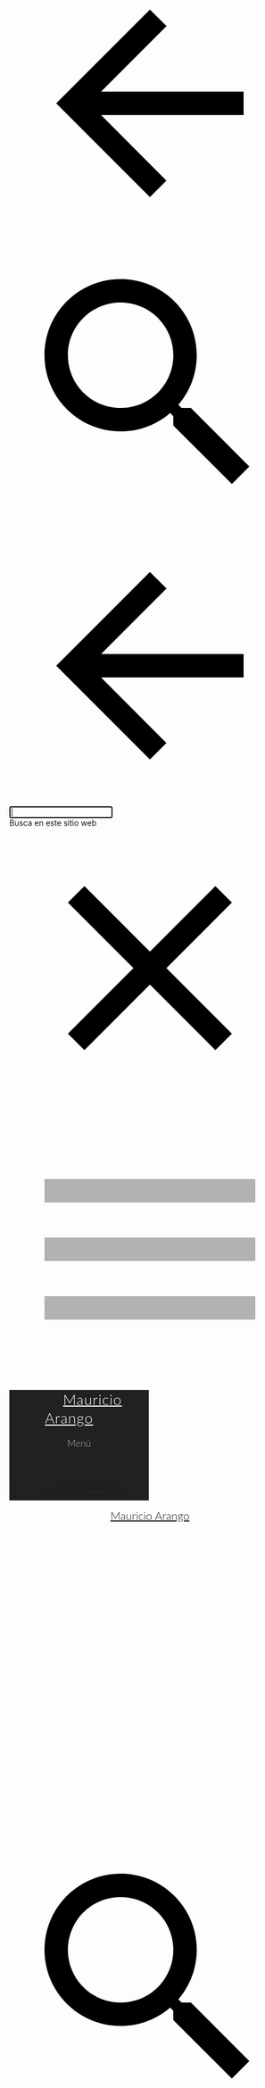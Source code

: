 
<!DOCTYPE html><html lang="es" itemscope itemtype="http://schema.org/WebPage"><head><script type="text/javascript" nonce="mgU7Pk3FhLc09R0fXzXyiA">var DOCS_timing={}; DOCS_timing['sl']=new Date().getTime();</script><script nonce="mgU7Pk3FhLc09R0fXzXyiA">function _DumpException(e) {throw e;}</script><script nonce="mgU7Pk3FhLc09R0fXzXyiA">_docs_flag_initialData={"docs-sup":"","docs-ecci":false,"docs-eea":false,"docs-idfmp":false,"docs-esi":false,"ilcm":{"eui":"AHKXmL3LprBkUs-OX38-8XblTeWvjaWduFBj2Nv79RtLKlAYPi-FyxHWN-NmIwvW2Rit7tNR53nf","je":1,"sstu":1562782000002000,"si":"CJTr4s_4quMCFUdRTwodQHICfQ","gsc":null,"ei":[14100049,5706657,14100925,14100854,14100031,14100858,14100064,5703839,14100946,14100538,14101066,14101022,14101002,14100043,14100894,14100982,14100646,14100810,14100170,14100246,14100990,14101026,14100558,5706601,14101050,14101014,5704729],"crc":0,"cvi":[]},"docs-ccdil":false,"docs-eil":true,"docs-eoi":false,"info_params":{"token":"AHL0AtIdKH0z_rM1QYFSI3JgXnvJ-NyK3g:1562781999946"},"docs-spfe":true,"docs-jern":"view"}; _docs_flag_cek= null ;</script><meta charset="UTF-8"><meta name="viewport" content="width=device-width, initial-scale=1, maximum-scale=1.0, user-scalable=no"/><meta http-equiv="X-UA-Compatible" content="IE=edge"/><link rel="icon" href="https://ssl.gstatic.com/atari/images/favicon_2.ico"/><meta property="og:type" content="website"/><meta property="og:title" content="Mauricio Arango"/><meta itemprop="url" property="og:url" content="https://sites.google.com/view/mauricioarango/p%C3%A1gina-principal"/><meta itemprop="thumbnailUrl" content="https://ssl.gstatic.com/atari/images/atari-logo.svg"/><meta itemprop="image" content="https://ssl.gstatic.com/atari/images/atari-logo.svg"/><link href="https://fonts.googleapis.com/css?family=Lato%3A300%2C300italic%2C400%2C400italic%2C700%2C700italic" rel="stylesheet" type="text/css"/><link href="https://fonts.googleapis.com/css?family=Google+Sans:400,500|Roboto:300,400,500,700|Source+Code+Pro:400,700" rel="stylesheet" type="text/css"><link rel="stylesheet" href="https://www.gstatic.com/_/atari/_/ss/k=atari.vw.4vYdoey1dJE.L.W.O/d=1/rs=AGEqA5ka9wHAGntQyOYLrPdfX2qGp2W1dA"/><title itemprop="name">Mauricio Arango</title><style jsname="ptDGoc" nonce="mgU7Pk3FhLc09R0fXzXyiA">.gk8rDe .zfr3Q{color: rgba(0,0,0,1);}.M63kCb{background-color: rgba(255,255,255,1);}.OUGEr{color: rgba(33,33,33,1);}.duRjpb .OUGEr{color: rgba(55,71,79,1);}.JYVBee .OUGEr{color: rgba(55,71,79,1);}.iwQgFb{background-color: rgba(0,0,0,0.150000006);}.ySLm4c{font-family: Lato, sans-serif;}.CbiMKe{background-color: rgba(50,50,50,1);}.qeLZfd .zfr3Q{color: rgba(33,33,33,1);}.qeLZfd .duRjpb{color: rgba(55,71,79,1);}.qeLZfd .JYVBee{color: rgba(55,71,79,1);}.qeLZfd .aw5Odc{color: rgba(71,92,102,1);}.qeLZfd .dhtgD:hover{color: rgba(90,112,122,1);}.qeLZfd .dhtgD:visited{color: rgba(71,92,102,1);}.qeLZfd .iwQgFb{background-color: rgba(0,0,0,0.150000006);}.qeLZfd .OUGEr{color: rgba(33,33,33,1);}.qeLZfd .duRjpb .OUGEr{color: rgba(55,71,79,1);}.qeLZfd .JYVBee .OUGEr{color: rgba(55,71,79,1);}.qeLZfd:before{background-color: rgba(242,242,242,1); display: block;}.lQAHbd .zfr3Q{color: rgba(255,255,255,1);}.lQAHbd .aw5Odc{color: rgba(255,255,255,1);}.lQAHbd .dhtgD:hover{color: rgba(255,255,255,0.6999999881);}.lQAHbd .dhtgD:visited{color: rgba(255,255,255,1);}.lQAHbd .iwQgFb{background-color: rgba(255,255,255,0.150000006);}.lQAHbd .OUGEr{color: rgba(255,255,255,1);}.lQAHbd .CbiMKe{background-color: rgba(255,255,255,1);}.lQAHbd:before{background-color: rgba(50,50,50,1); display: block;}.cJgDec .zfr3Q{color: rgba(255,255,255,1);}.cJgDec .zfr3Q .OUGEr{color: rgba(255,255,255,1);}.cJgDec .IFuOkc:before{background-color: rgba(33,33,33,1); opacity: 0; display: block;}.O13XJf{height: 340px; padding-bottom: 60px; padding-top: 60px;}.O13XJf .IFuOkc{background-color: rgba(55,71,79,1); background-image: url(https://ssl.gstatic.com/atari/images/simple-header-blended-small.png);}.O13XJf .IFuOkc:before{background-color: rgba(33,33,33,1); opacity: 0.4; display: block;}.O13XJf .zfr3Q{color: rgba(255,255,255,1);}.tpmmCb .zfr3Q{color: rgba(33,33,33,1);}.tpmmCb .zfr3Q .OUGEr{color: rgba(33,33,33,1);}.tpmmCb .IFuOkc:before{background-color: rgba(255,255,255,1); display: block;}.tpmmCb .Wew9ke{fill: rgba(33,33,33,1);}.aw5Odc{color: rgba(71,92,102,1);}.dhtgD:hover{color: rgba(90,112,122,1);}.dhtgD:active{color: rgba(90,112,122,1);}.dhtgD:visited{color: rgba(71,92,102,1);}.Hnbbrb{color: rgba(178,178,178,1); font-family: Lato, sans-serif; font-size: 17px; font-weight: 300; padding-bottom: 40px; padding-top: 17px;}.Zjiec{color: rgba(255,255,255,1); font-family: Lato, sans-serif; font-size: 26px; font-weight: 300; letter-spacing: 1px; line-height: 1.3; padding-bottom: 62.5px; padding-left: 48px; padding-right: 36px; padding-top: 11.5px;}.XMyrgf{margin-top: 0px; margin-left: 48px; margin-bottom: 24px; margin-right: 24px;}.TlfmSc{color: rgba(255,255,255,1); font-family: Lato, sans-serif; font-size: 20px; font-weight: 300; line-height: 1.333;}.Mz8gvb{color: rgba(255,255,255,1);}.zDUgLc{background-color: rgba(33,33,33,1);}.QTKDff.chg4Jd:focus{background-color: rgba(255,255,255,0.1199999973);}.YTv4We{color: rgba(178,178,178,1);}.YTv4We:hover:before{background-color: rgba(255,255,255,0.1199999973); display: block;}.YTv4We.chg4Jd:focus:before{border-color: rgba(255,255,255,0.3600000143); display: block;}.eWDljc{background-color: rgba(33,33,33,1);}.eWDljc .hDrhEe{padding-left: 8px;}.ZXW7w{color: rgba(255,255,255,1); opacity: 0.26;}.PsKE7e{color: rgba(255,255,255,1); font-family: Lato, sans-serif; font-size: 16px; font-weight: 300;}.lhZOrc{color: rgba(125,182,177,1);}.hDrhEe:hover{color: rgba(125,182,177,1);}.M9vuGd{color: rgba(125,182,177,1); font-weight: 400;}.jgXgSe:hover{color: rgba(125,182,177,1);}.j10yRb:hover{color: rgba(125,182,177,1);}.j10yRb.chg4Jd:focus:before{border-color: rgba(255,255,255,0.3600000143); display: block;}.iWs3gf{color: rgba(255,255,255,1);}.wgxiMe{background-color: rgba(33,33,33,1);}.fOU46b .TlfmSc{color: rgba(255,255,255,1);}.fOU46b .KJll8d{background-color: rgba(255,255,255,1);}.fOU46b .Mz8gvb{color: rgba(255,255,255,1);}.fOU46b .Mz8gvb.chg4Jd:focus:before{border-color: rgba(255,255,255,1); display: block;}.fOU46b .qV4dIc{color: rgba(255,255,255,0.8700000048);}.fOU46b .jgXgSe:hover{color: rgba(255,255,255,1);}.fOU46b .M9vuGd{color: rgba(255,255,255,1);}.fOU46b .iWs3gf{color: rgba(255,255,255,0.8700000048);}.fOU46b .G8QRnc .Mz8gvb{color: rgba(0,0,0,0.8000000119);}.fOU46b .G8QRnc .Mz8gvb.chg4Jd:focus:before{border-color: rgba(0,0,0,0.8000000119); display: block;}.fOU46b .G8QRnc .ZXW7w{color: rgba(0,0,0,0.8000000119);}.fOU46b .G8QRnc .TlfmSc{color: rgba(0,0,0,0.8000000119);}.fOU46b .G8QRnc .KJll8d{background-color: rgba(0,0,0,0.8000000119);}.fOU46b .G8QRnc .qV4dIc{color: rgba(0,0,0,0.6399999857);}.fOU46b .G8QRnc .jgXgSe:hover{color: rgba(0,0,0,0.8199999928);}.fOU46b .G8QRnc .M9vuGd{color: rgba(0,0,0,0.8199999928);}.fOU46b .G8QRnc .iWs3gf{color: rgba(0,0,0,0.6399999857);}.fOU46b .aCIEDd .qV4dIc{color: rgba(33,33,33,1);}.fOU46b .aCIEDd .TlfmSc{color: rgba(33,33,33,1);}.fOU46b .aCIEDd .KJll8d{background-color: rgba(33,33,33,1);}.fOU46b .aCIEDd .ZXW7w{color: rgba(33,33,33,1);}.fOU46b .aCIEDd .jgXgSe:hover{color: rgba(33,33,33,1); opacity: 0.82;}.fOU46b .aCIEDd .Mz8gvb{color: rgba(33,33,33,1);}.fOU46b .aCIEDd .iWs3gf{color: rgba(33,33,33,1);}.fOU46b .a3ETed .qV4dIc{color: rgba(255,255,255,1);}.fOU46b .a3ETed .TlfmSc{color: rgba(255,255,255,1);}.fOU46b .a3ETed .KJll8d{background-color: rgba(255,255,255,1);}.fOU46b .a3ETed .ZXW7w{color: rgba(255,255,255,1);}.fOU46b .a3ETed .jgXgSe:hover{color: rgba(255,255,255,1); opacity: 0.82;}.fOU46b .a3ETed .Mz8gvb{color: rgba(255,255,255,1);}.fOU46b .a3ETed .iWs3gf{color: rgba(255,255,255,1);}@media only screen and (min-width: 1280px){.XeSM4.b2Iqye.fOU46b .LBrwzc .iWs3gf{color: rgba(255,255,255,0.8700000048);}}@media only screen and (min-width: 1280px){.KuNac.b2Iqye.fOU46b .iWs3gf{color: rgba(0,0,0,0.6399999857);}}.fOU46b .zDUgLc{opacity: 0;}.LBrwzc .ZXW7w{color: rgba(0,0,0,1);}.LBrwzc .KJll8d{background-color: rgba(0,0,0,1);}.GBy4H .ZXW7w{color: rgba(255,255,255,1);}.GBy4H .KJll8d{background-color: rgba(255,255,255,1);}.eBSUbc{background-color: rgba(33,33,33,1); color: rgba(0,188,212,0.6999999881);}.BFDQOb:hover{color: rgba(125,182,177,1);}.ImnMyf{background-color: rgba(255,255,255,1); color: rgba(33,33,33,1);}.Vs12Bd{background-color: rgba(242,242,242,1); color: rgba(33,33,33,1);}.S5d9Rd{background-color: rgba(50,50,50,1); color: rgba(255,255,255,1);}.zfr3Q{color: rgba(33,33,33,1); font-family: Lato, sans-serif; font-size: 15px; font-weight: 400; line-height: 1.6667; margin-top: 12px;}.duRjpb{color: rgba(55,71,79,1); font-family: Lato, sans-serif; font-size: 45px; font-weight: 300; letter-spacing: 0.5px; line-height: 1.2; margin-top: 30px;}.JYVBee{color: rgba(55,71,79,1); font-family: Lato, sans-serif; font-size: 25px; font-weight: 400; line-height: 1.4; margin-top: 20px;}.OmQG5e{font-family: Lato, sans-serif; font-size: 20px; font-style: normal; font-weight: 400; line-height: 1.25; margin-top: 16px;}.n8H08c{margin-top: 8px;}.TYR86d{margin-bottom: 6px; margin-top: 6px;}.A3Upc{font-size: 12px; line-height: 1.13; margin-top: 12px;}.LB7kq .duRjpb{font-size: 85px; letter-spacing: 2px; line-height: 1; margin-top: 40px;}.LB7kq .JYVBee{font-size: 34px; font-weight: 300; line-height: 1.1; margin-top: 25px;}@media only screen and (max-width: 479px){.LB7kq .duRjpb{font-size: 54px;}}@media only screen and (min-width: 480px) and (max-width: 767px){.LB7kq .duRjpb{font-size: 71px;}}@media only screen and (max-width: 479px){.LB7kq .JYVBee{font-size: 25px;}}@media only screen and (min-width: 480px) and (max-width: 767px){.LB7kq .JYVBee{font-size: 30px;}}.O13XJf{height: 340px; padding-bottom: 60px; padding-top: 60px;}@media only screen and (min-width: 480px) and (max-width: 767px){.O13XJf{height: 280px; padding-bottom: 40px; padding-top: 40px;}}@media only screen and (max-width: 479px){.O13XJf{height: 250px; padding-bottom: 30px; padding-top: 30px;}}.SBrW1{height: 520px;}@media only screen and (min-width: 480px) and (max-width: 767px){.SBrW1{height: 520px;}}@media only screen and (max-width: 479px){.SBrW1{height: 400px;}}.WVklg{height: 100vh;}.Wew9ke{fill: rgba(255,255,255,1);}.gk8rDe{height: 180px; padding-bottom: 32px; padding-top: 60px;}.gk8rDe .duRjpb{color: rgba(55,71,79,1); font-size: 60px; line-height: 1.1;}.gk8rDe .JYVBee{color: rgba(55,71,79,1); font-size: 36px; line-height: 1.35; margin-top: 15px;}@media only screen and (max-width: 479px){.gk8rDe .duRjpb{font-size: 40px;}}@media only screen and (min-width: 480px) and (max-width: 767px){.gk8rDe .duRjpb{font-size: 51px;}}@media only screen and (max-width: 479px){.gk8rDe .JYVBee{font-size: 27px;}}@media only screen and (min-width: 480px) and (max-width: 767px){.gk8rDe .JYVBee{font-size: 32px;}}@media only screen and (min-width: 480px) and (max-width: 767px){.gk8rDe{padding-top: 45px;}}@media only screen and (max-width: 479px){.gk8rDe{padding-bottom: 0px; padding-top: 30px;}}.dhtgD{text-decoration: underline;}.JzO0Vc{background-color: rgba(33,33,33,1); font-family: Lato, sans-serif; width: 250px;}@media only screen and (min-width: 1280px){.JzO0Vc{padding-top: 48.5px;}}.Zjiec{font-family: Lato, sans-serif; font-size: 26px; font-weight: 300; letter-spacing: 1px; line-height: 1.3; padding-bottom: 62.5px; padding-left: 48px; padding-right: 36px; padding-top: 11.5px;}.TlfmSc{font-family: Lato, sans-serif; font-size: 20px; font-weight: 300; line-height: 1.333;}.PsKE7e{font-family: Lato, sans-serif; font-size: 16px;}.IKA38e{line-height: 1.21;}.hDrhEe{padding-bottom: 11.5px; padding-top: 11.5px;}.zDUgLc{opacity: 1;}.LBrwzc .TlfmSc{color: rgba(0,0,0,0.8000000119);}.LBrwzc .Hnbbrb{color: rgba(0,0,0,0.6399999857);}.LBrwzc .YTv4We{color: rgba(0,0,0,0.6399999857);}.LBrwzc .YTv4We.chg4Jd:focus:before{border-color: rgba(0,0,0,0.6399999857); display: block;}.LBrwzc .Mz8gvb{color: rgba(0,0,0,0.6399999857);}.LBrwzc .iWs3gf{color: rgba(0,0,0,0.6399999857);}.LBrwzc .wgxiMe{background-color: rgba(255,255,255,1);}.LBrwzc .qV4dIc{color: rgba(0,0,0,0.6399999857);}.LBrwzc .M9vuGd{color: rgba(0,0,0,0.8000000119);}.LBrwzc .Zjiec{color: rgba(0,0,0,0.8000000119);}.LBrwzc .IKA38e{color: rgba(0,0,0,0.6399999857);}.LBrwzc .lhZOrc.IKA38e{color: rgba(0,0,0,0.8000000119);}.LBrwzc .j10yRb:hover{color: rgba(0,0,0,0.8000000119);}.LBrwzc .eBSUbc{color: rgba(0,0,0,0.8000000119);}.LBrwzc .hDrhEe:hover{color: rgba(0,0,0,0.8000000119);}.LBrwzc .jgXgSe:hover{color: rgba(0,0,0,0.8000000119);}.LBrwzc .M9vuGd:hover{color: rgba(0,0,0,0.8000000119);}.LBrwzc .zDUgLc{border-bottom-color: rgba(204,204,204,1); border-bottom-width: 1px; border-bottom-style: solid;}.fOU46b .LBrwzc .M9vuGd{color: rgba(0,0,0,0.8000000119);}.fOU46b .LBrwzc .jgXgSe:hover{color: rgba(0,0,0,0.8000000119);}.fOU46b .LBrwzc .zDUgLc{opacity: 1; border-bottom-style: none;}.fOU46b .LBrwzc .iWs3gf{color: rgba(0,0,0,0.6399999857);}.fOU46b .GBy4H .M9vuGd{color: rgba(255,255,255,1);}.fOU46b .GBy4H .jgXgSe:hover{color: rgba(255,255,255,1);}.fOU46b .GBy4H .zDUgLc{opacity: 1;}.fOU46b .GBy4H .iWs3gf{color: rgba(255,255,255,0.8700000048);}.XeSM4.G9Qloe.fOU46b .LBrwzc .iWs3gf{color: rgba(0,0,0,0.6399999857);}.GBy4H .lhZOrc.IKA38e{color: rgba(255,255,255,1);}.GBy4H .eBSUbc{color: rgba(255,255,255,0.8700000048);}.GBy4H .hDrhEe:hover{color: rgba(255,255,255,1);}.GBy4H .j10yRb:hover{color: rgba(255,255,255,1);}.GBy4H .YTv4We{color: rgba(255,255,255,1);}.GBy4H .YTv4We.chg4Jd:focus:before{border-color: rgba(255,255,255,1); display: block;}.GBy4H .iWs3gf{color: rgba(255,255,255,0.8700000048);}.GBy4H .jgXgSe:hover{color: rgba(255,255,255,1);}.GBy4H .jgXgSe:hover{color: rgba(255,255,255,1);}.GBy4H .M9vuGd{color: rgba(255,255,255,1);}.GBy4H .M9vuGd:hover{color: rgba(255,255,255,1);}.QcmuFb{padding-left: 20px;}.vDPrib{padding-left: 40px;}.TBDXjd{padding-left: 60px;}.bYeK8e{padding-left: 80px;}.CuqSDe{padding-left: 100px;}.Havqpe{padding-left: 120px;}.JvDrRe{padding-left: 140px;}.o5lrIf{padding-left: 160px;}.yOJW7c{padding-left: 180px;}.rB8cye{padding-left: 200px;}.RuayVd{padding-right: 20px;}.YzcKX{padding-right: 40px;}.reTV0b{padding-right: 60px;}.vSYeUc{padding-right: 80px;}.PxtZIe{padding-right: 100px;}.ahQMed{padding-right: 120px;}.rzhcXb{padding-right: 140px;}.PBhj0b{padding-right: 160px;}.TlN46c{padding-right: 180px;}.GEdNnc{padding-right: 200px;}.TMjjoe{font-family: Lato, sans-serif; font-size: 12px; line-height: 1.2; margin-top: 0px;}.QmpIrf{background-color: rgba(50,50,50,1); border-color: rgba(255,255,255,1); color: rgba(255,255,255,1); font-family: Lato, sans-serif;}.lQAHbd .QmpIrf{background-color: rgba(255,255,255,1); border-color: rgba(55,71,79,1); color: rgba(55,71,79,1); font-family: Lato, sans-serif;}.cJgDec .QmpIrf{background-color: rgba(255,255,255,1); border-color: rgba(55,71,79,1); color: rgba(55,71,79,1); font-family: Lato, sans-serif;}.tpmmCb .QmpIrf{background-color: rgba(255,255,255,1); border-color: rgba(55,71,79,1); color: rgba(55,71,79,1); font-family: Lato, sans-serif;}.gk8rDe .QmpIrf{background-color: rgba(50,50,50,1); border-color: rgba(255,255,255,1); color: rgba(255,255,255,1); font-family: Lato, sans-serif;}.O13XJf .QmpIrf{background-color: rgba(255,255,255,1); border-color: rgba(55,71,79,1); color: rgba(55,71,79,1); font-family: Lato, sans-serif;}@media only screen and (min-width: 1280px){.yxgWrb{margin-left: 250px;}}.TYR86d>.n8H08c{margin-top: 6px;}@media only screen and (max-width: 479px){.Hnbbrb{font-size: 16px;}}@media only screen and (min-width: 480px) and (max-width: 767px){.Hnbbrb{font-size: 17px;}}@media only screen and (max-width: 479px){.Zjiec{font-size: 21px;}}@media only screen and (min-width: 480px) and (max-width: 767px){.Zjiec{font-size: 24px;}}@media only screen and (max-width: 479px){.TlfmSc{font-size: 18px;}}@media only screen and (min-width: 480px) and (max-width: 767px){.TlfmSc{font-size: 19px;}}@media only screen and (max-width: 479px){.PsKE7e{font-size: 16px;}}@media only screen and (min-width: 480px) and (max-width: 767px){.PsKE7e{font-size: 16px;}}@media only screen and (max-width: 479px){.duRjpb{font-size: 32px;}}@media only screen and (min-width: 480px) and (max-width: 767px){.duRjpb{font-size: 39px;}}@media only screen and (max-width: 479px){.JYVBee{font-size: 21px;}}@media only screen and (min-width: 480px) and (max-width: 767px){.JYVBee{font-size: 23px;}}@media only screen and (max-width: 479px){.OmQG5e{font-size: 18px;}}@media only screen and (min-width: 480px) and (max-width: 767px){.OmQG5e{font-size: 19px;}}@media only screen and (max-width: 479px){.A3Upc{font-size: 12px;}}@media only screen and (min-width: 480px) and (max-width: 767px){.A3Upc{font-size: 12px;}}@media only screen and (max-width: 479px){.Zjiec{font-size: 21px;}}@media only screen and (min-width: 480px) and (max-width: 767px){.Zjiec{font-size: 24px;}}@media only screen and (max-width: 479px){.TlfmSc{font-size: 18px;}}@media only screen and (min-width: 480px) and (max-width: 767px){.TlfmSc{font-size: 19px;}}@media only screen and (max-width: 479px){.PsKE7e{font-size: 16px;}}@media only screen and (min-width: 480px) and (max-width: 767px){.PsKE7e{font-size: 16px;}}@media only screen and (max-width: 479px){.TMjjoe{font-size: 12px;}}@media only screen and (min-width: 480px) and (max-width: 767px){.TMjjoe{font-size: 12px;}}section[id="h.p_Md2WlMXIzYEY"] .IFuOkc:before{opacity: 0.5;}</style><script type="text/javascript" nonce="mgU7Pk3FhLc09R0fXzXyiA">_at_config = [null,null,"897606708560-a63d8ia0t9dhtpdt4i3djab2m42see7o.apps.googleusercontent.com",null,null,"v2",null,null,null,null,null,null,"0","https://content.googleapis.com","SITES_%s",null,null,null,0,null,0,null,null,"https://accounts.google.com/ServiceLogin?passive\u003d1209600\u0026continue\u003dhttps://sites.google.com/view/mauricioarango/p%25C3%25A1gina-principal\u0026followup\u003dhttps://sites.google.com/view/mauricioarango/p%25C3%25A1gina-principal",["AHKXmL3LprBkUs-OX38-8XblTeWvjaWduFBj2Nv79RtLKlAYPi-FyxHWN-NmIwvW2Rit7tNR53nf",1,"CJTr4s_4quMCFUdRTwodQHICfQ",1562782000002000,[14100049,5706657,14100925,14100854,14100031,14100858,14100064,5703839,14100946,14100538,14101066,14101022,14101002,14100043,14100894,14100982,14100646,14100810,14100170,14100246,14100990,14101026,14100558,5706601,14101050,14101014,5704729]
]
,"AHL0AtIdKH0z_rM1QYFSI3JgXnvJ-NyK3g:1562781999946","117214749404626654331",null,null,0,null,null,null,null,null,"atari_2019.27-Tue-0400_RC01",null,null,null,"https://drive.google.com",null,null,null,null,null,null,1,1,null,0,1,null,null,null,null,null,null,null,null,null,null,null,null,1,null,null,null,null,null,null,null,null,null,null,null,null,null,null,null,null,null,null,null,null,null,null,null,null,null,null,null,null,null,null,null,null,0,"v2internal","https://docs.google.com",null,null,null,null,null,null,"https://sites.google.com/new/?authuser\u003d0",null,null,null,null,null,0,null,null,null,null,null,null,null,null,null,null,null,null,null,null,null,null,null,null,null,null,null,1,"",null,null,"/_/sharing/share",null,null,null,null,null,null,null,null,null,5,null,null,"https://accounts.google.com/o/oauth2/auth","https://accounts.google.com/o/oauth2/postmessageRelay",0,null,null,null,78,"https://sites.google.com/new/?authuser\u003d0\u0026usp\u003dviewer_footer\u0026authuser\u003d0",1,null,null,null,0,null,null,null,null,"Chrome",75,null,null,null,null,null,[]
,null,null,null,null,null,null,null,null,null,null,null,1,null,null,null,null,null,0,null,null,null,null,null,null,0,null,null,null,null,0,null,null,null,null,null,null,"https://www.gstatic.com/atari/embeds/913211048dfa67f4be7864f4505a4b63/intermediate-frame-minified.html",0,null,"v2beta",null,null,null,null,null,null,4,"https://accounts.google.com/o/oauth2/iframe",null,null,null,null,null,null,"https://864427080-atari-embeds.googleusercontent.com/embeds/16cb204cf3a9d4d223a0a3fd8b0eec5d/inner-frame-minified.html",null,null,null,null,null,null,null,null,null,null,null,null,null,null,null,null,null,null,null,null,null,null,null,null,null,null,null,null,null,null,null,null,null,null,null,null,null,null,null,null,null,null,null,null,null,null,null,null,null,null,null,null,null,null,null,null,null,null,null,null,1562782000015,null,null,null,null,null,0,null,null,null,null,null,null,null,null,null,null,null,null,null,"256369985",null,0,null,1000,null,"https://sites.google.com/view/mauricioarango/p%C3%A1gina-principal",null,null,null,null,null,0,null,1,null,null,null,"https://ssl.gstatic.com/docs/common/cleardot.gif",null,null,0,null,null,null,1,null,null,0,null,null,0,1,1,null,0,0,1,0,null,1,0,1,0,0,null,null,1,0,0,"",null,0,0,0,0,0,0,0,0]
; window.globals = {"enableAnalytics":true,"webPropertyId":"","showDebug":false,"hashedSiteId":"0cb85f0192d5f980f50c5a2736c472d68a173b97799733462bb1dc9902141139","normalizedPath":"view/mauricioarango/página-principal","pageTitle":"Página principal"}; function gapiLoaded() {if (globals.gapiLoaded == undefined) {globals.gapiLoaded = true;} else {globals.gapiLoaded();}}window.messages = []; window.addEventListener && window.addEventListener('message', function(e) {if (window.messages && e.data && e.data.magic == 'SHIC') {window.messages.push(e);}});</script><script src="https://apis.google.com/js/client.js?onload=gapiLoaded" nonce="mgU7Pk3FhLc09R0fXzXyiA"></script><script type="text/javascript" nonce="mgU7Pk3FhLc09R0fXzXyiA">(function(){var b=function(){this.c=""};b.prototype.toString=function(){return"SafeScript{"+this.c+"}"};b.prototype.a=function(a){this.c=a};(new b).a("");var c=function(){this.g=""};c.prototype.toString=function(){return"SafeStyle{"+this.g+"}"};c.prototype.a=function(a){this.g=a};(new c).a("");var d=function(){this.f=""};d.prototype.toString=function(){return"SafeStyleSheet{"+this.f+"}"};d.prototype.a=function(a){this.f=a};(new d).a("");var e=function(){this.b=""};e.prototype.toString=function(){return"SafeHtml{"+this.b+"}"};e.prototype.a=function(a){this.b=a};(new e).a("<!DOCTYPE html>");(new e).a("");(new e).a("<br>");/*
 Copyright (c) Microsoft Corporation. All rights reserved.
 Licensed under the Apache License, Version 2.0 (the "License"); you may not use
 this file except in compliance with the License. You may obtain a copy of the
 License at http://www.apache.org/licenses/LICENSE-2.0

 THIS CODE IS PROVIDED ON AN *AS IS* BASIS, WITHOUT WARRANTIES OR CONDITIONS OF ANY
 KIND, EITHER EXPRESS OR IMPLIED, INCLUDING WITHOUT LIMITATION ANY IMPLIED
 WARRANTIES OR CONDITIONS OF TITLE, FITNESS FOR A PARTICULAR PURPOSE,
 MERCHANTABLITY OR NON-INFRINGEMENT.

 See the Apache Version 2.0 License for specific language governing permissions
 and limitations under the License.
*/
}).call(this);
</script></head><body dir="ltr" itemscope itemtype="http://schema.org/WebPage" id="yDmH0d" css="yDmH0d"><div jscontroller="Hx9eX" jsmodel="IJW3u" jsaction="rcuQ6b:WYd;GvneHb:og1FDd;Eh702:uAM5ec;JEsNGe:dj7Cne;"><div jscontroller="BJWyPe" jsaction="rcuQ6b:WYd;l6SCDc:Pg9eo;CtzCwf:mHeCvf;nRwK4c:FFYy5e;J3QHMe:HI1Mdd;"><div jscontroller="Op4wY" data-sitename="mauricioarango" data-universe="1" jsmodel="QZt7fd" jsaction="aClwfc:cZFEp;NdKkrb:VsGN3;uGd7cb:UADL7b;mAY7if:HI9w0;KUFDvc:Y8aXB;oVnJLd:xDkBfb;JIbuQc:SPXMTb(uxAMZ);" jsname="G0jgYd"><div jsname="gYwusb" class="Bhgyqc"></div><div jscontroller="Ebbogc" jsname="XeeWQc" role="banner" jsaction="keydown:uiKYid(OH0EC);rcuQ6b:WYd;mAY7if:ufqpf;JIbuQc:XfTnxb(lfEfFf),AlTiYc(GeGHKb),AlTiYc(m1xNUe),zZlNMe(pZn8Oc);YqO5N:ELcyfe;"><div jsname="bF1uUb" class="BuY5Fd" jsaction="click:xVuwSc;"></div><div jsname="MVsrn" class="TbNlJb "><div role="button" class="U26fgb mUbCce fKz7Od h3nfre" jscontroller="VXdfxd" jsaction="click:cOuCgd; mousedown:UX7yZ; mouseup:lbsD7e; mouseenter:tfO1Yc; mouseleave:JywGue; focus:AHmuwe; blur:O22p3e; contextmenu:mg9Pef;touchstart:p6p2H; touchmove:FwuNnf; touchend:yfqBxc(preventMouseEvents=true|preventDefault=true); touchcancel:JMtRjd;" jsshadow jsname="GeGHKb" aria-label="Volver al sitio web" aria-disabled="false" tabindex="0" data-tooltip="Volver al sitio web"   data-tooltip-vertical-offset="-12" data-tooltip-horizontal-offset="0"><div class="VTBa7b MbhUzd" jsname="ksKsZd"></div><span jsslot class="xjKiLb"><span class="Ce1Y1c" style="top: -12px"><svg class="V4YR2c" viewBox="0 0 24 24" focusable="false"><path d="M0 0h24v24H0z" fill="none"/><path d="M20 11H7.83l5.59-5.59L12 4l-8 8 8 8 1.41-1.41L7.83 13H20v-2z"/></svg></span></span></div><div class="rFrNMe b7AJhc zKHdkd" jscontroller="pxq3x" jsaction="clickonly:KjsqPd; focus:Jt1EX; blur:fpfTEe; input:Lg5SV;" jsshadow jsname="OH0EC" aria-expanded="true"><div class="aCsJod oJeWuf"><div class="aXBtI I0VJ4d Wic03c"><span jsslot class="A37UZe qgcB3c iHd5yb"><div role="button" class="U26fgb mUbCce fKz7Od i3PoXe" jscontroller="VXdfxd" jsaction="click:cOuCgd; mousedown:UX7yZ; mouseup:lbsD7e; mouseenter:tfO1Yc; mouseleave:JywGue; focus:AHmuwe; blur:O22p3e; contextmenu:mg9Pef;touchstart:p6p2H; touchmove:FwuNnf; touchend:yfqBxc(preventMouseEvents=true|preventDefault=true); touchcancel:JMtRjd;" jsshadow jsname="lfEfFf" aria-label="Buscar" aria-disabled="false" tabindex="0" data-tooltip="Buscar"   data-tooltip-vertical-offset="-12" data-tooltip-horizontal-offset="0"><div class="VTBa7b MbhUzd" jsname="ksKsZd"></div><span jsslot class="xjKiLb"><span class="Ce1Y1c" style="top: -12px"><svg class="HSFYNb" viewBox="0 0 24 24" focusable="false"><path d="M15.5 14h-.79l-.28-.27C15.41 12.59 16 11.11 16 9.5 16 5.91 13.09 3 9.5 3S3 5.91 3 9.5 5.91 16 9.5 16c1.61 0 3.09-.59 4.23-1.57l.27.28v.79l5 4.99L20.49 19l-4.99-5zm-6 0C7.01 14 5 11.99 5 9.5S7.01 5 9.5 5 14 7.01 14 9.5 11.99 14 9.5 14z"/><path d="M0 0h24v24H0z" fill="none"/></svg></span></span></div><div class="EmVfjc SKShhf" data-loadingmessage="Cargando..." jscontroller="qAKInc" jsaction="animationend:kWijWc;dyRcpb:dyRcpb" jsname="aZ2wEe"><div class="Cg7hO" aria-live="assertive" jsname="vyyg5"></div><div jsname="Hxlbvc" class="xu46lf"><div class="ir3uv uWlRce co39ub"><div class="xq3j6 ERcjC"><div class="X6jHbb GOJTSe"></div></div><div class="HBnAAc"><div class="X6jHbb GOJTSe"></div></div><div class="xq3j6 dj3yTd"><div class="X6jHbb GOJTSe"></div></div></div><div class="ir3uv GFoASc Cn087"><div class="xq3j6 ERcjC"><div class="X6jHbb GOJTSe"></div></div><div class="HBnAAc"><div class="X6jHbb GOJTSe"></div></div><div class="xq3j6 dj3yTd"><div class="X6jHbb GOJTSe"></div></div></div><div class="ir3uv WpeOqd hfsr6b"><div class="xq3j6 ERcjC"><div class="X6jHbb GOJTSe"></div></div><div class="HBnAAc"><div class="X6jHbb GOJTSe"></div></div><div class="xq3j6 dj3yTd"><div class="X6jHbb GOJTSe"></div></div></div><div class="ir3uv rHV3jf EjXFBf"><div class="xq3j6 ERcjC"><div class="X6jHbb GOJTSe"></div></div><div class="HBnAAc"><div class="X6jHbb GOJTSe"></div></div><div class="xq3j6 dj3yTd"><div class="X6jHbb GOJTSe"></div></div></div></div></div><div role="button" class="U26fgb mUbCce fKz7Od JyJRXe" jscontroller="VXdfxd" jsaction="click:cOuCgd; mousedown:UX7yZ; mouseup:lbsD7e; mouseenter:tfO1Yc; mouseleave:JywGue; focus:AHmuwe; blur:O22p3e; contextmenu:mg9Pef;touchstart:p6p2H; touchmove:FwuNnf; touchend:yfqBxc(preventMouseEvents=true|preventDefault=true); touchcancel:JMtRjd;" jsshadow jsname="m1xNUe" aria-label="Volver al sitio web" aria-disabled="false" tabindex="0" data-tooltip="Volver al sitio web"   data-tooltip-vertical-offset="-12" data-tooltip-horizontal-offset="0"><div class="VTBa7b MbhUzd" jsname="ksKsZd"></div><span jsslot class="xjKiLb"><span class="Ce1Y1c" style="top: -12px"><svg class="V4YR2c" viewBox="0 0 24 24" focusable="false"><path d="M0 0h24v24H0z" fill="none"/><path d="M20 11H7.83l5.59-5.59L12 4l-8 8 8 8 1.41-1.41L7.83 13H20v-2z"/></svg></span></span></div></span><div class="Xb9hP"><input type="search" class="whsOnd zHQkBf" jsname="YPqjbf" autocomplete="off" tabindex="0" aria-label="Busca en este sitio web" value="" autofocus role="combobox"  data-initial-value=""/><div jsname="LwH6nd" class="ndJi5d snByac" aria-hidden="true">Busca en este sitio web</div></div><span jsslot class="A37UZe sxyYjd MQL3Ob"><div role="button" class="U26fgb mUbCce fKz7Od Kk06A" jscontroller="VXdfxd" jsaction="click:cOuCgd; mousedown:UX7yZ; mouseup:lbsD7e; mouseenter:tfO1Yc; mouseleave:JywGue; focus:AHmuwe; blur:O22p3e; contextmenu:mg9Pef;touchstart:p6p2H; touchmove:FwuNnf; touchend:yfqBxc(preventMouseEvents=true|preventDefault=true); touchcancel:JMtRjd;" jsshadow jsname="pZn8Oc" aria-label="Borrar la búsqueda" aria-disabled="false" tabindex="0" data-tooltip="Borrar la búsqueda"   data-tooltip-vertical-offset="-12" data-tooltip-horizontal-offset="0"><div class="VTBa7b MbhUzd" jsname="ksKsZd"></div><span jsslot class="xjKiLb"><span class="Ce1Y1c" style="top: -12px"><svg class="fAUEUd" viewBox="0 0 24 24" focusable="false"><path d="M19 6.41L17.59 5 12 10.59 6.41 5 5 6.41 10.59 12 5 17.59 6.41 19 12 13.41 17.59 19 19 17.59 13.41 12z"></path><path d="M0 0h24v24H0z" fill="none"></path></svg></span></span></div></span><div class="i9lrp mIZh1c"></div><div jsname="XmnwAc" class="OabDMe cXrdqd"></div></div></div><div class="LXRPh"><div jsname="ty6ygf" class="ovnfwe Is7Fhb"></div></div></div></div></div></div><div jsname="tiN4bf"><div class="M63kCb"></div><div class="fktJzd AKpWA fOU46b yMcSQd Ly6Unf G9Qloe KuNac" jsname="UzWXSb" jscontroller="XgXj8d" jsaction="SgWCLc: Ffcznf;rcuQ6b:WYd;"><header id="atIdViewHeader"><div class="BbxBP G8QRnc K5Zlne" jsname="WA9qLc" jscontroller="TD9gz" jsaction="rcuQ6b:JdcaS;oVnJLd:JdcaS;xn5xWc:ywL4Jf;jNQQzc:ywL4Jf; keydown:Hq2uPe; wheel:Ut4Ahc;" data-top-navigation="true"><div class="DXsoRd YTv4We" role="button" tabindex="0" jsaction="click:LUvzV" jsname="z4Tpl" id="s9iPrd" aria-haspopup="true" aria-controls="yuynLe" aria-expanded="false"><svg class="wFCWne" viewBox="0 0 24 24" stroke="currentColor" jsname="B1n9ub" focusable="false"><g transform="translate(12,12)"><path class="hlJH0" d="M-9 -5 L9 -5" fill="none" stroke-width="2"/><path class="HBu6N" d="M-9 0 L9 0" fill="none" stroke-width="2"/><path class="cLAGQe" d="M-9 5 L9 5" fill="none" stroke-width="2"/></g></svg></div><nav class="JzO0Vc" jsname="ihoMLd" role="navigation" id="yuynLe" jsaction="transitionend:UD2r5"><a class="Zjiec" href="/view/mauricioarango/página-principal"><span>Mauricio Arango</span></a><div class="Hnbbrb">Menú</div><ul class="jYxBte Fpy8Db" role="navigation"><li jsname="ibnC6b" nav-level="1"><div class="PsKE7e r8s4j-R6PoUb IKA38e baH5ib lhZOrc" aria-current="true"><div><a class="aJHbb dk90Ob hDrhEe HlqNPb" jsname="QwLHlb" role="link" tabindex="0" aria-selected="true" href="/view/mauricioarango/página-principal" data-url="/view/mauricioarango/página-principal" data-type="1" jsaction="keydown:mPuKz; click:vHQTA;" data-level="1">Página principal</a></div></div></li><li jsname="ibnC6b" nav-level="1"><div class="PsKE7e r8s4j-R6PoUb IKA38e baH5ib"><div><a class="aJHbb dk90Ob hDrhEe HlqNPb" jsname="QwLHlb" role="link" tabindex="-1" href="/view/mauricioarango/walkability-index-nyc" data-url="/view/mauricioarango/walkability-index-nyc" data-type="1" jsaction="keydown:mPuKz; click:vHQTA;" data-level="1">Walkability Index NYC</a></div></div></li></ul></nav><div class="VLoccc K5Zlne QDWEj" jsname="rtFGi"><div class="Pvc6xe"><div jsname="I8J07e" class="TlfmSc"><a class="GAuSPc" jsname="jIujaf" href="/view/mauricioarango/página-principal"><span class="QTKDff">Mauricio Arango</span></a></div><nav class="plFg0c" jscontroller="VkUb1d" jsaction="rcuQ6b:rcuQ6b;oVnJLd:CfS0pe;" id="WDxLfe" style="visibility: hidden;"><ul jsname="waIgnc" class="K1Ci7d oXBWEc jYxBte"><li jsname="ibnC6b" nav-level="1" class="VsJjtf"><div class="PsKE7e qV4dIc Qrrb5 M9vuGd" aria-current="true"><div><a class="aJHbb dk90Ob jgXgSe HlqNPb" jsname="QwLHlb" role="link" tabindex="0" aria-selected="true" href="/view/mauricioarango/página-principal" data-url="/view/mauricioarango/página-principal" data-type="1" title="Página principal" jsaction="keydown:mPuKz; click:vHQTA;" data-level="1">Página principal</a></div></div><div class="rgLkl"></div></li><li jsname="ibnC6b" nav-level="1" class="VsJjtf"><div class="PsKE7e qV4dIc Qrrb5"><div><a class="aJHbb dk90Ob jgXgSe HlqNPb" jsname="QwLHlb" role="link" tabindex="-1" href="/view/mauricioarango/walkability-index-nyc" data-url="/view/mauricioarango/walkability-index-nyc" data-type="1" title="Walkability Index NYC" jsaction="keydown:mPuKz; click:vHQTA;" data-level="1">Walkability Index NYC</a></div></div><div class="rgLkl"></div></li><li jsname="ibnC6b" nav-level="1" class="VsJjtf ZmrVpf oXBWEc" more-menu-item jsaction="mouseenter:Vx8Jlb; mouseleave:ysDRUd"><div class="PsKE7e qV4dIc Qrrb5"><div><a class="aJHbb dk90Ob jgXgSe HlqNPb" jsname="QwLHlb" role="link" tabindex="-1" aria-expanded="false" aria-haspopup="true" title="Más" jsaction="keydown:mPuKz; click:vHQTA;" data-level="1">Más</a><div class="mBHtvb u5fiyc" role="presentation" title="Mostrar/ocultar" jsaction="click:oESVTe" jsname="ix0Hvc"><svg class="dvmRw" viewBox="0 0 24 24" stroke="currentColor" jsname="HIH2V" focusable="false"><g transform="translate(9.7,12) rotate(45)"><path class="K4B8Y" d="M-4.2 0 L4.2 0" stroke-width="2"/></g><g transform="translate(14.3,12) rotate(-45)"><path class="MrYMx" d="M-4.2 0 L4.2 0" stroke-width="2"/></g></svg></div></div></div><div class="oGuwee eWDljc RPRy1e Mkt3Tc" style="display:none;" jsname="QXE97" jsaction="transitionend:SJBdh" role="group"><ul class="VcS63b"><li jsname="ibnC6b" nav-level="2" class="ijMPi ZmrVpf" in-more-item><div class="PsKE7e IKA38e lhZOrc" aria-current="true"><div><a class="aJHbb hDrhEe HlqNPb" jsname="QwLHlb" role="link" tabindex="-1" aria-selected="true" href="/view/mauricioarango/página-principal" data-url="/view/mauricioarango/página-principal" data-type="1" title="Página principal" jsaction="keydown:mPuKz; click:vHQTA;" data-in-more-submenu="true" data-level="2">Página principal</a></div></div></li><li jsname="ibnC6b" nav-level="2" class="ijMPi ZmrVpf" in-more-item><div class="PsKE7e IKA38e"><div><a class="aJHbb hDrhEe HlqNPb" jsname="QwLHlb" role="link" tabindex="-1" href="/view/mauricioarango/walkability-index-nyc" data-url="/view/mauricioarango/walkability-index-nyc" data-type="1" title="Walkability Index NYC" jsaction="keydown:mPuKz; click:vHQTA;" data-in-more-submenu="true" data-level="2">Walkability Index NYC</a></div></div></li></ul></div></li></ul></nav><div jscontroller="jUZbMd" class="RBEWZc" jsname="h04Zod" jsaction="rcuQ6b:WYd;JIbuQc:AT95Ub;xn5xWc:HgE5D;jNQQzc:HgE5D;oVnJLd:JdcaS;" data-side-navigation="false"><div role="button" class="U26fgb mUbCce fKz7Od Wdnjke" jscontroller="VXdfxd" jsaction="click:cOuCgd; mousedown:UX7yZ; mouseup:lbsD7e; mouseenter:tfO1Yc; mouseleave:JywGue; focus:AHmuwe; blur:O22p3e; contextmenu:mg9Pef;touchstart:p6p2H; touchmove:FwuNnf; touchend:yfqBxc(preventMouseEvents=true|preventDefault=true); touchcancel:JMtRjd;" jsshadow jsname="R9oOZd" aria-label="Abrir barra de búsqueda" aria-disabled="false" tabindex="0" data-tooltip="Abrir barra de búsqueda" aria-expanded="false"  data-tooltip-vertical-offset="-12" data-tooltip-horizontal-offset="0"><div class="VTBa7b MbhUzd" jsname="ksKsZd"></div><span jsslot class="xjKiLb"><span class="Ce1Y1c" style="top: -12px"><svg class="HSFYNb iWs3gf" viewBox="0 0 24 24" focusable="false"><path d="M15.5 14h-.79l-.28-.27C15.41 12.59 16 11.11 16 9.5 16 5.91 13.09 3 9.5 3S3 5.91 3 9.5 5.91 16 9.5 16c1.61 0 3.09-.59 4.23-1.57l.27.28v.79l5 4.99L20.49 19l-4.99-5zm-6 0C7.01 14 5 11.99 5 9.5S7.01 5 9.5 5 14 7.01 14 9.5 11.99 14 9.5 14z"/><path d="M0 0h24v24H0z" fill="none"/></svg></span></span></div></div></div><div jsname="mADGA" class="zDUgLc"></div></div><div class="TxnWlb" jsname="BDdyze" jsaction="click:LUvzV"></div></div></header><div role="main" class="UtePc RCETm" dir="ltr"><section id="h.p_Md2WlMXIzYEY" class="yaqOZd LB7kq cJgDec tpmmCb gk8rDe" style=""><div class="yaqOZd IFuOkc"></div><div class="mYVXT"><div class="LS81yb VICjCf" tabindex="-1"><div class="hJDwNd-AhqUyc-EehZO purZT-AhqUyc-II5mzb pSzOP-AhqUyc-qWD73c JNdkSc"><div class="JNdkSc-SmKAyb" jscontroller="wKydJb" jsname="F57UId"><div class="oKdM2c"><div id="h.p_DeM-8JuzzYEc" class="hJDwNd-AhqUyc-EehZO jXK9ad D2fZ2 OjCsFc wHaque GNzUNc"><div class="jXK9ad-SmKAyb"><div class="tyJCtd mGzaTb baZpAe lkHyyc"><h1 id="h.p_QFalCdZvzYEg" class="zfr3Q duRjpb" style="text-align: left;">Mauricio Arango.</h1></div></div></div></div></div></div><div class="hJDwNd-AhqUyc-ibL1re JNdkSc L6cTce-purZT L6cTce-pSzOP"><div class="JNdkSc-SmKAyb" jscontroller="wKydJb" jsname="F57UId"></div></div></div></div></section><section id="h.p__2exBOyxzt4S" class="yaqOZd" style=""><div class="yaqOZd IFuOkc"></div><div class="mYVXT"><div class="LS81yb VICjCf" tabindex="-1"><div class="hJDwNd-AhqUyc-II5mzb purZT-AhqUyc-II5mzb pSzOP-AhqUyc-II5mzb JNdkSc"><div class="JNdkSc-SmKAyb" jscontroller="wKydJb" jsname="F57UId"><div class="oKdM2c"><div id="h.p_Pep28NCR2vX-" class="hJDwNd-AhqUyc-II5mzb pSzOP-AhqUyc-II5mzb jXK9ad D2fZ2 OjCsFc wHaque"><div class="jXK9ad-SmKAyb"><div class="tyJCtd baZpAe"><div class="t3iYD"><img src="https://lh3.googleusercontent.com/TxNYm1tKscbCqqtsKK6eOHSVXf6xUkSWUwU0OEj1FrFJ9V9Her3t4Ojpqpqx9any7CdxoIfOXFyrr8y7z0dWT2g9MmpIGYYIHfWlHkgt1fEHhcXv548=w371" class="CENy8b" role="img"/></div></div></div></div></div></div></div><div class="hJDwNd-AhqUyc-II5mzb purZT-AhqUyc-II5mzb pSzOP-AhqUyc-qWD73c JNdkSc"><div class="JNdkSc-SmKAyb" jscontroller="wKydJb" jsname="F57UId"><div class="oKdM2c"><div id="h.p_2rXF_Qdjzq8q" class="hJDwNd-AhqUyc-II5mzb pSzOP-AhqUyc-qWD73c jXK9ad D2fZ2 OjCsFc wHaque GNzUNc"><div class="jXK9ad-SmKAyb"><div class="tyJCtd mGzaTb baZpAe"><p id="h.p_P03SlfN2zq8u" class="zfr3Q" style="direction: ltr; text-align: left;"><strong>Ph.D. Candidate</strong></p><p id="h.p_ARlqPuWY0AWG" class="zfr3Q QcmuFb" style="direction: ltr; text-align: left;">Department of Economics</p><p id="h.p_LHlX6_do0AWM" class="zfr3Q QcmuFb" style="direction: ltr; text-align: left;">University of Illinois at Urbana - Champaign </p><p id="h.p_AhwvEwXa0AWM" class="zfr3Q" style="direction: ltr; text-align: left;"><strong>Contact</strong></p><p id="h.p_jcd74-mPVFV1" class="zfr3Q QcmuFb" style="direction: ltr; text-align: left;">University of Illinois  Department of Economics </p><p id="h.p_VT8fGQtmVFoJ" class="zfr3Q QcmuFb" style="direction: ltr; text-align: left;">214 David Kinley Hall</p><p id="h.p_J8DQULQOdgwb" class="zfr3Q QcmuFb" style="direction: ltr; text-align: left;">1407 W. Gregory Ave.</p><p id="h.p_rLQNAVRLdgwf" class="zfr3Q QcmuFb" style="direction: ltr; text-align: left;">Urbana, IL 61801 </p><p id="h.p_2EuI-DfQ0WSj" class="zfr3Q QcmuFb" style="direction: ltr; text-align: left;"><a class="dhtgD aw5Odc" href="mailto:arangoi2@illinois.edu" target="_blank">✉ arangoi2@illinois.edu</a></p><p id="h.p_R6z9oYHfUwuX" class="zfr3Q" style="direction: ltr; text-align: left;"><strong>Research Interests</strong></p><p id="h.p_GbFXvyQqcOoz" class="zfr3Q QcmuFb" style="direction: ltr; text-align: left;">Urban Economics</p><p id="h.p_e5AVdr7EdEw0" class="zfr3Q QcmuFb" style="direction: ltr; text-align: left;">Real Estate Economics </p><p id="h.p_dXRtMQq-cNak" class="zfr3Q" style="direction: ltr; text-align: left;"><a class="dhtgD aw5Odc" href="https://drive.google.com/open?id=1MsU3NwMvfDr2eLzCBL6mSxtAuUaug9Rl" target="_blank">Curriculum Vitae</a></p><p id="h.p_AeB2sXLBZcKd" class="zfr3Q" style="direction: ltr; text-align: left;"><a class="dhtgD aw5Odc" href="https://www.google.com/url?q=https%3A%2F%2Fgithub.com%2Fmarangoisa&amp;sa=D&amp;sntz=1&amp;usg=AFQjCNHjcRLAywxDoqaHmcpT01Sl4nXwUA" target="_blank">GitHub Repositories</a> </p></div></div></div></div></div></div><div class="hJDwNd-AhqUyc-II5mzb purZT-AhqUyc-II5mzb pSzOP-AhqUyc-II5mzb JNdkSc yYI8W "><div class="JNdkSc-SmKAyb" jscontroller="wKydJb" jsname="F57UId"><div class="oKdM2c"><div id="h.p_XzddU5UiP_e6" class="hJDwNd-AhqUyc-II5mzb pSzOP-AhqUyc-II5mzb jXK9ad D2fZ2 OjCsFc GNzUNc"><div class="jXK9ad-SmKAyb"><div class="tyJCtd mGzaTb baZpAe"><p id="h.p_G6qxllbpP_e_" class="zfr3Q" style="text-align: left;"><a class="dhtgD aw5Odc" href="/view/mauricioarango/walkability-index-nyc"><strong>Walkability Index NYC</strong></a></p></div></div></div></div><div class="oKdM2c"><div id="h.p_skEnu-nMUs3V" class="hJDwNd-AhqUyc-II5mzb pSzOP-AhqUyc-II5mzb jXK9ad D2fZ2 wHaque"><div class="jXK9ad-SmKAyb"><div class="tyJCtd baZpAe"><div class="t3iYD"><a href="/view/mauricioarango/walkability-index-nyc"><img src="https://lh5.googleusercontent.com/weQIu9Av09c5djnV86LE8E-WBR_4dVCy0j1A-y4kghkOhV00_0n-KUQf7OLIrdSUvSQYpSEdYFdvPxoYIGBxkNlgeKUVwnMi1YrKB6p5xO7zvz9B0TCo=w371" class="CENy8b"/></a></div></div></div></div></div></div></div></div></div></section><section id="h.p_DNZ3o02yfAPi" class="yaqOZd WxWicb" style=""><div class="yaqOZd IFuOkc"></div><div class="mYVXT"><div class="LS81yb VICjCf" tabindex="-1"><div class="hJDwNd-AhqUyc-uQSCkd purZT-AhqUyc-II5mzb pSzOP-AhqUyc-qWD73c JNdkSc"><div class="JNdkSc-SmKAyb" jscontroller="wKydJb" jsname="F57UId"><div class="oKdM2c"><div id="h.p_gZDXUSMhfAPo" class="hJDwNd-AhqUyc-uQSCkd jXK9ad D2fZ2 OjCsFc wHaque"><div class="jXK9ad-SmKAyb"><div class="tyJCtd baZpAe"><div class="iwQgFb" role="presentation"></div></div></div></div></div></div></div></div></div></section><section id="h.p_w-mxBbXzKzHl" class="yaqOZd" style=""><div class="yaqOZd IFuOkc"></div><div class="mYVXT"><div class="LS81yb VICjCf" tabindex="-1"><div class="hJDwNd-AhqUyc-uQSCkd purZT-AhqUyc-II5mzb pSzOP-AhqUyc-qWD73c JNdkSc"><div class="JNdkSc-SmKAyb" jscontroller="wKydJb" jsname="F57UId"><div class="oKdM2c"><div id="h.p_xKXlNHP8KzHU" class="hJDwNd-AhqUyc-uQSCkd jXK9ad D2fZ2 OjCsFc wHaque GNzUNc"><div class="jXK9ad-SmKAyb"><div class="tyJCtd mGzaTb baZpAe"><p id="h.p_12_Zea_4KzHf" class="zfr3Q"><strong>Working papers:</strong></p><p id="h.p_PJ412UZdOAC3" class="zfr3Q QcmuFb"><a class="dhtgD aw5Odc" href="https://www.google.com/url?q=https%3A%2F%2Fposeidon01.ssrn.com%2Fdelivery.php%3FID%3D850020098089105071004029125081024120028037009079051031109073096074027019000110001026118058007012054120046022087064088106065100007085094078038072079113011119018071096073022024030004001023012009090105021111071122001084092093120097126080080116026081027116%26EXT%3Dpdf&amp;sa=D&amp;sntz=1&amp;usg=AFQjCNFjW-DepHxyMXyFoiT0CKqNdSZSnw" target="_blank">A General Equilibrium Analysis of Bank Debit Taxes</a>.</p><p id="h.p_CaN0NV_hZ6nC" class="zfr3Q"><strong>Teaching</strong></p><p id="h.p_ywzzGzpbZ7Gt" class="zfr3Q QcmuFb">As Instructor:  International Economics, Undergraduate  (ECON 420)</p><p id="h.p_eSsU09_OawaY" class="zfr3Q QcmuFb">As Teaching Assistant: Economic Statistics II, Undergraduate  (ECON 203) </p></div></div></div></div></div></div></div></div></section><section id="h.p_5E_uBgr2fDUZ" class="yaqOZd WxWicb" style=""><div class="yaqOZd IFuOkc"></div><div class="mYVXT"><div class="LS81yb VICjCf" tabindex="-1"><div class="hJDwNd-AhqUyc-uQSCkd purZT-AhqUyc-II5mzb pSzOP-AhqUyc-qWD73c JNdkSc"><div class="JNdkSc-SmKAyb" jscontroller="wKydJb" jsname="F57UId"><div class="oKdM2c"><div id="h.p_XSDwpU8SfDUc" class="hJDwNd-AhqUyc-uQSCkd jXK9ad D2fZ2 OjCsFc wHaque"><div class="jXK9ad-SmKAyb"><div class="tyJCtd baZpAe"><div class="iwQgFb" role="presentation"></div></div></div></div></div></div></div></div></div></section><section id="h.p_xPI3h9UJfG8r" class="yaqOZd" style=""><div class="yaqOZd IFuOkc"></div><div class="mYVXT"><div class="LS81yb VICjCf" tabindex="-1"><div class="hJDwNd-AhqUyc-uQSCkd purZT-AhqUyc-II5mzb pSzOP-AhqUyc-qWD73c JNdkSc"><div class="JNdkSc-SmKAyb" jscontroller="wKydJb" jsname="F57UId"><div class="oKdM2c"><div id="h.p_9Oi_JHjRfG8v" class="hJDwNd-AhqUyc-uQSCkd jXK9ad D2fZ2 OjCsFc wHaque GNzUNc"><div class="jXK9ad-SmKAyb"><div class="tyJCtd mGzaTb baZpAe"><p id="h.p_rzSgs2vOfG8x" class="zfr3Q"><strong>Links to previews work:</strong></p><p id="h.p_kbpX8_92fG8z" class="zfr3Q QcmuFb"><a class="dhtgD aw5Odc" href="http://www.google.com/url?q=http%3A%2F%2Fwww.bcu.gub.uy%2FComunicaciones%2FJornadas%2520de%2520Economa%2Ft_arango_mauricio_2013_1827.pdf&amp;sa=D&amp;sntz=1&amp;usg=AFQjCNFYT9Tr7aVDcHo5pBU4P3jb8eeUGg" target="_blank">Collateralized assets prices and monetary policy</a>.</p><p id="h.p__bkiJzclfG80" class="zfr3Q QcmuFb"><a class="dhtgD aw5Odc" href="http://www.google.com/url?q=http%3A%2F%2Fwww.banrep.gov.co%2Fsites%2Fdefault%2Ffiles%2Fpublicaciones%2Farchivos%2Fespe_64_2.pdf&amp;sa=D&amp;sntz=1&amp;usg=AFQjCNFBVeKhw1LFZTZv1PRyqmQXzR3ZCA" target="_blank">El sistema crediticio, la política monetaria y un posible origen de ciclos y crisis financieras</a>.</p><p id="h.p_XHrK8WdxfG80" class="zfr3Q QcmuFb"><a class="dhtgD aw5Odc" href="http://www.google.com/url?q=http%3A%2F%2Fpublicaciones.eafit.edu.co%2Findex.php%2Fecos-economia%2Farticle%2Fview%2F193%2F209&amp;sa=D&amp;sntz=1&amp;usg=AFQjCNFhv-NSd57_7t_0HJg_nYl_y8KDrw" target="_blank">Una caja de herramientas para incluirla política fi scal en los modelosde DSGE</a>.</p></div></div></div></div></div></div></div></div></section></div><div class="Xpil1b"></div><div jscontroller="Pc6INd" jsaction="rcuQ6b:rcuQ6b;oVnJLd:JdcaS;jNQQzc:XuHpsb;" class="EOcEwd ynRLnc"><div role="button" class="U26fgb JRtysb WzwrXb I12f0b K2mXPb eHzsLd ynRLnc" jscontroller="iSvg6e" jsaction="click:cOuCgd; mousedown:UX7yZ; mouseup:lbsD7e; mouseenter:tfO1Yc; mouseleave:JywGue; focus:AHmuwe; blur:O22p3e; contextmenu:mg9Pef;touchstart:p6p2H; touchmove:FwuNnf; touchend:yfqBxc(preventMouseEvents=true|preventDefault=true); touchcancel:JMtRjd;;keydown:I481le;" jsshadow jsname="Bg3gkf" aria-label="Acciones del sitio web" aria-disabled="false" tabindex="0" aria-haspopup="true" aria-expanded="false" data-menu-corner="bottom-start" data-anchor-corner="top-start"  ><div class="NWlf3e MbhUzd" jsname="ksKsZd"></div><span jsslot class="MhXXcc oJeWuf"><span class="Lw7GHd snByac"><svg width="24" height="24" viewBox="0 0 24 24" focusable="false" class=" NMm5M"><path d="M11 17h2v-6h-2v6zm1-15C6.48 2 2 6.48 2 12s4.48 10 10 10 10-4.48 10-10S17.52 2 12 2zm0 18c-4.41 0-8-3.59-8-8s3.59-8 8-8 8 3.59 8 8-3.59 8-8 8zM11 9h2V7h-2v2z"/></svg></span></span><div jsname="xl07Ob" style="display:none" aria-hidden="true"><div class="JPdR6b hVNH5c" jscontroller="uY3Nvd" jsaction="IpSVtb:TvD9Pc;fEN2Ze:xzS4ub;frq95c:LNeFm;cFpp9e:J9oOtd; click:H8nU8b; mouseup:H8nU8b; keydown:I481le; keypress:Kr2w4b; blur:O22p3e; focus:H8nU8b" role="menu" tabindex="0" style="position:fixed"><div class="XvhY1d" jsaction="mousedown:p8EH2c; touchstart:p8EH2c;"><div class="JAPqpe K0NPx"><span jsslot class="z80M1 FeRvI" jsaction="click:o6ZaF(preventDefault=true); mousedown:lAhnzb; mouseup:Osgxgf; mouseenter:SKyDAe; mouseleave:xq3APb;touchstart:jJiBRc; touchmove:kZeBdd; touchend:VfAz8(preventMouseEvents=true)" jsname="j7LFlb" aria-label="Notificar uso inadecuado" role="menuitem" tabindex="-1"><div class="aBBjbd MbhUzd" jsname="ksKsZd"></div><div class="uyYuVb oJeWuf" jscontroller="WF0Kbf" jsaction="JIbuQc:dQ6O0c;" jsname="xx9PJb" data-abuse-proto="%.@.null,&quot;117214749404626654331&quot;,&quot;https://sites.google.com/view/mauricioarango/p%C3%A1gina-principal&quot;,null,null,[]
,[]
]
"><div class="jO7h3c">Notificar uso inadecuado</div></div></span></div></div></div></div></div></div><div jscontroller="Pc6INd" jsaction="focusin:gBxDVb(srlkmf); focusout:zvXhGb(srlkmf); click:ro2KTd(psdQ5e),Toy3n(V2zOu);JIbuQc:DSypkd(Bg3gkf);oVnJLd:JdcaS;rcuQ6b:rcuQ6b;" class="p5bWfc ynRLnc"><div jsname="psdQ5e" class="ViOtId"></div><div jsname="bN97Pc" class="HB15Rb"><div role="button" class="U26fgb mUbCce fKz7Od j0nmAe Epr0Re" jscontroller="VXdfxd" jsaction="click:cOuCgd; mousedown:UX7yZ; mouseup:lbsD7e; mouseenter:tfO1Yc; mouseleave:JywGue; focus:AHmuwe; blur:O22p3e; contextmenu:mg9Pef;touchstart:p6p2H; touchmove:FwuNnf; touchend:yfqBxc(preventMouseEvents=true|preventDefault=true); touchcancel:JMtRjd;" jsshadow jsname="Bg3gkf" aria-label="Acciones del sitio web" aria-disabled="false" tabindex="-1" aria-hidden="true"><div class="VTBa7b MbhUzd" jsname="ksKsZd"></div><span jsslot class="xjKiLb"><span class="Ce1Y1c" style="top: -12px"><svg width="24" height="24" viewBox="0 0 24 24" focusable="false" class=" NMm5M"><path d="M11 17h2v-6h-2v6zm1-15C6.48 2 2 6.48 2 12s4.48 10 10 10 10-4.48 10-10S17.52 2 12 2zm0 18c-4.41 0-8-3.59-8-8s3.59-8 8-8 8 3.59 8 8-3.59 8-8 8zM11 9h2V7h-2v2z"/></svg></span></span></div><div jsname="srlkmf" class="gnZUX"><div class="rxOBEf"><div role="button" class="U26fgb j0nmAe SQ5Zjc" jsshadow jsname="V2zOu" aria-disabled="false" tabindex="0" >Google Sites</div></div><div class="rxOBEf" jscontroller="WF0Kbf" jsaction="click:dQ6O0c;" data-abuse-proto="%.@.null,&quot;117214749404626654331&quot;,&quot;https://sites.google.com/view/mauricioarango/p%C3%A1gina-principal&quot;,null,null,[]
,[]
]
"><div role="button" class="U26fgb j0nmAe SQ5Zjc" jsshadow aria-disabled="false" tabindex="0" >Notificar uso inadecuado</div></div></div></div></div></div><div jsname="kdb7zb"><div jscontroller="O652lc" jsmodel="gQT1ld" jsaction="rcuQ6b:rcuQ6b;jNQQzc:nkegzf;Sv3mwb:U3QbAf;Z8TCKf:Z8zbSc;" class="Qg1aof HnW5Jb"><div class="t5XhQc" jsname="LgbsSe"><div jscontroller="SdpWge" jsaction="rcuQ6b:WYd;" tabindex="0"><div role="presentation" class="U26fgb XHsn7e MAXCNe" jscontroller="VXdfxd" jsaction="click:cOuCgd; mousedown:UX7yZ; mouseup:lbsD7e; mouseenter:tfO1Yc; mouseleave:JywGue; focus:AHmuwe; blur:O22p3e; contextmenu:mg9Pef;" jsshadow jsname="LgbsSe" aria-label="Editar esta página" aria-disabled="false" data-tooltip="Editar esta página"   data-tooltip-vertical-offset="-12" data-tooltip-horizontal-offset="0"><a class="FKF6mc TpQm9d" href="/u/0/s/0BwaHsRpE7S3jMHVYc0owZFRqNzA/p/0BwaHsRpE7S3jN1NrYzlZQ0VuR0U/edit?authuser=0&amp;usp=edit_published_site" aria-label="Editar esta página"><div class="HaXdpb wb61gb"></div><div class="HRp7vf MbhUzd" jsname="ksKsZd"></div><span jsslot class="Ip8zfc"><svg class="EI709d" viewBox="0 0 24 24" fill="currentColor" focusable="false"><path d="M3 17.25V21h3.75L17.81 9.94l-3.75-3.75L3 17.25zM20.71 7.04c.39-.39.39-1.02 0-1.41l-2.34-2.34c-.39-.39-1.02-.39-1.41 0l-1.83 1.83 3.75 3.75 1.83-1.83z"/><path d="M0 0h24v24H0z" fill="none"/></svg></span></a></div></div></div></div></div></div><script type="text/javascript" nonce="mgU7Pk3FhLc09R0fXzXyiA">DOCS_timing['cov']=new Date().getTime();</script><script src="https://www.gstatic.com/_/atari/_/js/k=atari.vw.es.VYoE37H7IVk.O/d=1/rs=AGEqA5lQF4nxaatkd4WtgU_lFAaAWNhTmQ/m=view" nonce="mgU7Pk3FhLc09R0fXzXyiA"></script></div></div><div jscontroller="qp7QBc" jsaction="rcuQ6b:npT2md"><div jsname="kODWGd" aria-live="assertive" aria-relevant="additions" aria-atomic="true" aria-hidden="false" role="region" class="p2Bb9c"></div></div></body></html>
